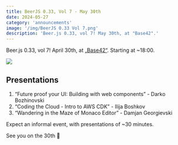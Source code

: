 ```yaml
---
title: BeerJS 0.33, Vol 7 - May 30th
date: 2024-05-27
category: 'announcements'
image: '/img/BeerJS 0.33 Vol 7.png'
description: 'Beer.js 0.33, vol 7! May 30th, at "Base42".'
---
```


Beer.js 0.33, vol 7! April 30th, at [„Base42“](https://base42.mk). Starting at ~18:00.

<img src="/img/BeerJS 0.33 Vol 7.png" />

## Presentations

1. “Future proof your UI: Building with web components” - Darko Bozhinovski
2. “Coding the Cloud - Intro to AWS CDK” - Ilija Boshkov
3. “Wandering in the Maze of Monaco Editor” - Damjan Georgievski

Expect an informal event, with presentations of ~30 minutes.

See you on the 30th 🍻

